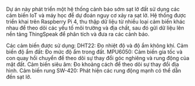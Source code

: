 Dự án này phát triển một hệ thống cảnh báo sớm sạt lở đất sử dụng các cảm biến IoT và máy học để dự đoán nguy cơ xảy ra sạt lở. Hệ thống được triển khai trên Raspberry Pi 4, 
thu thập dữ liệu từ nhiều loại cảm biến khác nhau để theo dõi các yếu tố môi trường và địa chất, sau đó gửi dữ liệu lên nền tảng ThingSpeak để phân tích và đưa ra các cảnh báo.

Các cảm biến được sử dụng:
DHT22: Đo nhiệt độ và độ ẩm không khí.
Cảm biến độ ẩm đất: Đo mức độ ẩm trong đất.
MPU6050: Cảm biến gia tốc và con quay hồi chuyển để theo dõi sự thay đổi góc nghiêng và rung động của mặt đất.
Cảm biến siêu âm: Đo khoảng cách để theo dõi sự thay đổi địa hình.
Cảm biến rung SW-420: Phát hiện các rung động mạnh có thể dẫn đến sạt lở.
